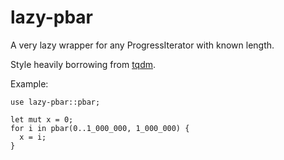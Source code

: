 # lazy-pbar

A very lazy wrapper for any ProgressIterator with known length.

Style heavily borrowing from [tqdm](https://github.com/tqdm/tqdm).


Example:
```
use lazy-pbar::pbar;

let mut x = 0;
for i in pbar(0..1_000_000, 1_000_000) {
  x = i;
}
```
